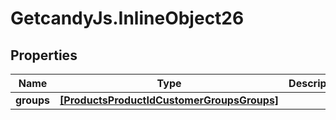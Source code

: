 # GetcandyJs.InlineObject26

## Properties

Name | Type | Description | Notes
------------ | ------------- | ------------- | -------------
**groups** | [**[ProductsProductIdCustomerGroupsGroups]**](ProductsProductIdCustomerGroupsGroups.md) |  | 


